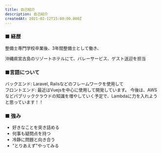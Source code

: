 ```yaml
---
title: 自己紹介
description: 自己紹介
createdAt: 2021-02-12T15:00:00.000Z
---
```


### ■ 経歴

整備士専門学校卒業後、3年間整備士として働き、

沖縄県宮古島のリゾートホテルにて、バレーサービス、ゲスト送迎を担当


### ■言語について

バックエンド: Laravel, Railsなどのフレームワークを使用して<br />
フロントエンド: 最近はVuejsを中心に使用して開発しています。
今後は、AWSなどパブリッククラウドの知識を増やしていく予定で、Lambdaに力を入れようと思っています！！

### ■ 強み

- 好きなことを突き詰める
- 何事も疑問点を持つ
- 冷静に問題と向き合う
- "とりあえず"やってみる

<!-- ### ■ エンジニアを目指す理由
身近なスマートフォンアプリの構造が気になり、YouTubeで探していると、Objective-Cを使用したiOSアプリを作成する動画を発見し、見様見真似で作成したことがきっかけです。
整備士としての仕事は楽しかったのですが、修理することが多く、物を新しく作り出すと言う感覚に心惹かれ、最新のテクノロジーに強い興味を持ちました。

そして、知れば知るほど日常が豊かになるということに気付き、それに伴い、他の人にテクノロジーを知って貰えるほど日常を豊かにすることができると感じました。

しかし、人に何かを伝えるためには、まず信頼を得ることが大切だと考えており、整備士をしていた頃から、「技術力＝信頼」という構造になっていることを身にしみて感じていたため、まずは技術力を学んでおります。 -->
